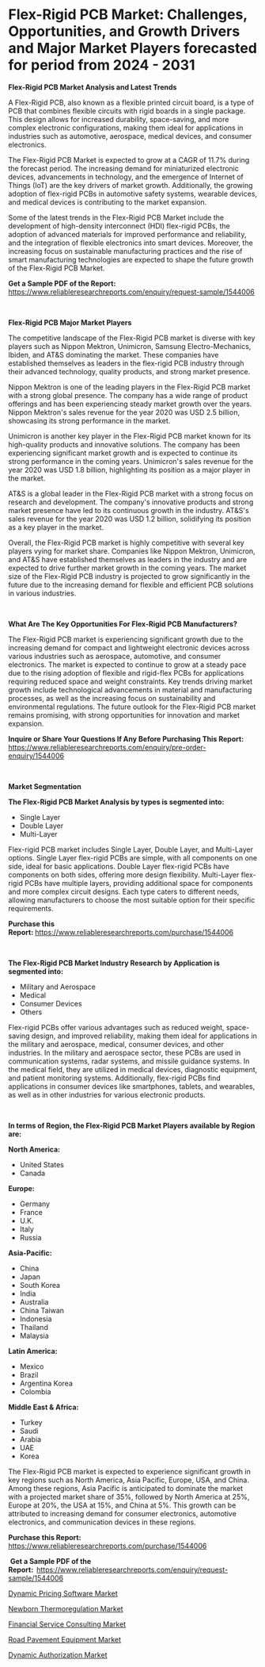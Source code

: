 <p><h1>Flex-Rigid PCB Market: Challenges, Opportunities, and Growth Drivers and Major Market Players forecasted for period from 2024 - 2031</h1></p><p><strong>Flex-Rigid PCB Market Analysis and Latest Trends</strong></p>
<p><p>A Flex-Rigid PCB, also known as a flexible printed circuit board, is a type of PCB that combines flexible circuits with rigid boards in a single package. This design allows for increased durability, space-saving, and more complex electronic configurations, making them ideal for applications in industries such as automotive, aerospace, medical devices, and consumer electronics.</p><p>The Flex-Rigid PCB Market is expected to grow at a CAGR of 11.7% during the forecast period. The increasing demand for miniaturized electronic devices, advancements in technology, and the emergence of Internet of Things (IoT) are the key drivers of market growth. Additionally, the growing adoption of flex-rigid PCBs in automotive safety systems, wearable devices, and medical devices is contributing to the market expansion.</p><p>Some of the latest trends in the Flex-Rigid PCB Market include the development of high-density interconnect (HDI) flex-rigid PCBs, the adoption of advanced materials for improved performance and reliability, and the integration of flexible electronics into smart devices. Moreover, the increasing focus on sustainable manufacturing practices and the rise of smart manufacturing technologies are expected to shape the future growth of the Flex-Rigid PCB Market.</p></p>
<p><strong>Get a Sample PDF of the Report:&nbsp;</strong> <a href="https://www.reliableresearchreports.com/enquiry/request-sample/1544006">https://www.reliableresearchreports.com/enquiry/request-sample/1544006</a></p>
<p>&nbsp;</p>
<p><strong>Flex-Rigid PCB Major Market Players</strong></p>
<p><p>The competitive landscape of the Flex-Rigid PCB market is diverse with key players such as Nippon Mektron, Unimicron, Samsung Electro-Mechanics, Ibiden, and AT&S dominating the market. These companies have established themselves as leaders in the flex-rigid PCB industry through their advanced technology, quality products, and strong market presence.</p><p>Nippon Mektron is one of the leading players in the Flex-Rigid PCB market with a strong global presence. The company has a wide range of product offerings and has been experiencing steady market growth over the years. Nippon Mektron's sales revenue for the year 2020 was USD 2.5 billion, showcasing its strong performance in the market.</p><p>Unimicron is another key player in the Flex-Rigid PCB market known for its high-quality products and innovative solutions. The company has been experiencing significant market growth and is expected to continue its strong performance in the coming years. Unimicron's sales revenue for the year 2020 was USD 1.8 billion, highlighting its position as a major player in the market.</p><p>AT&S is a global leader in the Flex-Rigid PCB market with a strong focus on research and development. The company's innovative products and strong market presence have led to its continuous growth in the industry. AT&S's sales revenue for the year 2020 was USD 1.2 billion, solidifying its position as a key player in the market.</p><p>Overall, the Flex-Rigid PCB market is highly competitive with several key players vying for market share. Companies like Nippon Mektron, Unimicron, and AT&S have established themselves as leaders in the industry and are expected to drive further market growth in the coming years. The market size of the Flex-Rigid PCB industry is projected to grow significantly in the future due to the increasing demand for flexible and efficient PCB solutions in various industries.</p></p>
<p>&nbsp;</p>
<p><strong>What Are The Key Opportunities For Flex-Rigid PCB Manufacturers?</strong></p>
<p><p>The Flex-Rigid PCB market is experiencing significant growth due to the increasing demand for compact and lightweight electronic devices across various industries such as aerospace, automotive, and consumer electronics. The market is expected to continue to grow at a steady pace due to the rising adoption of flexible and rigid-flex PCBs for applications requiring reduced space and weight constraints. Key trends driving market growth include technological advancements in material and manufacturing processes, as well as the increasing focus on sustainability and environmental regulations. The future outlook for the Flex-Rigid PCB market remains promising, with strong opportunities for innovation and market expansion.</p></p>
<p><strong>Inquire or Share Your Questions If Any Before Purchasing This Report:</strong> <a href="https://www.reliableresearchreports.com/enquiry/pre-order-enquiry/1544006">https://www.reliableresearchreports.com/enquiry/pre-order-enquiry/1544006</a></p>
<p>&nbsp;</p>
<p><strong>Market Segmentation</strong></p>
<p><strong>The Flex-Rigid PCB Market Analysis by types is segmented into:</strong></p>
<p><ul><li>Single Layer</li><li>Double Layer</li><li>Multi-Layer</li></ul></p>
<p><p>Flex-rigid PCB market includes Single Layer, Double Layer, and Multi-Layer options. Single Layer flex-rigid PCBs are simple, with all components on one side, ideal for basic applications. Double Layer flex-rigid PCBs have components on both sides, offering more design flexibility. Multi-Layer flex-rigid PCBs have multiple layers, providing additional space for components and more complex circuit designs. Each type caters to different needs, allowing manufacturers to choose the most suitable option for their specific requirements.</p></p>
<p><strong>Purchase this Report:&nbsp;</strong><a href="https://www.reliableresearchreports.com/purchase/1544006">https://www.reliableresearchreports.com/purchase/1544006</a></p>
<p>&nbsp;</p>
<p><strong>The Flex-Rigid PCB Market Industry Research by Application is segmented into:</strong></p>
<p><ul><li>Military and Aerospace</li><li>Medical</li><li>Consumer Devices</li><li>Others</li></ul></p>
<p><p>Flex-rigid PCBs offer various advantages such as reduced weight, space-saving design, and improved reliability, making them ideal for applications in the military and aerospace, medical, consumer devices, and other industries. In the military and aerospace sector, these PCBs are used in communication systems, radar systems, and missile guidance systems. In the medical field, they are utilized in medical devices, diagnostic equipment, and patient monitoring systems. Additionally, flex-rigid PCBs find applications in consumer devices like smartphones, tablets, and wearables, as well as in other industries for various electronic products.</p></p>
<p>&nbsp;</p>
<p><strong>In terms of Region, the Flex-Rigid PCB Market Players available by Region are:</strong></p>
<p>
    <p> <strong> North America: </strong>
        <ul>
            <li>United States</li>
            <li>Canada</li>
        </ul>
        </p> 
    <p> <strong> Europe: </strong>
        <ul>
            <li>Germany</li>
            <li>France</li>
            <li>U.K.</li>
            <li>Italy</li>
            <li>Russia</li>
        </ul>
        </p> 
    <p> <strong> Asia-Pacific: </strong>
        <ul>
            <li>China</li>
            <li>Japan</li>
            <li>South Korea</li>
            <li>India</li>
            <li>Australia</li>
            <li>China Taiwan</li>
            <li>Indonesia</li>
            <li>Thailand</li>
            <li>Malaysia</li>
        </ul>
        </p> 
    <p> <strong> Latin America: </strong>
        <ul>
            <li>Mexico</li>
            <li>Brazil</li>
            <li>Argentina Korea</li>
            <li>Colombia</li>
        </ul>
        </p> 
    <p> <strong> Middle East & Africa: </strong>
        <ul>
            <li>Turkey</li>
            <li>Saudi</li>
            <li>Arabia</li>
            <li>UAE</li>
            <li>Korea</li>
        </ul>
    </p>
    </p>
<p><p>The Flex-Rigid PCB market is expected to experience significant growth in key regions such as North America, Asia Pacific, Europe, USA, and China. Among these regions, Asia Pacific is anticipated to dominate the market with a projected market share of 35%, followed by North America at 25%, Europe at 20%, the USA at 15%, and China at 5%. This growth can be attributed to increasing demand for consumer electronics, automotive electronics, and communication devices in these regions.</p></p>
<p><strong>Purchase this Report: </strong><a href="https://www.reliableresearchreports.com/purchase/1544006">https://www.reliableresearchreports.com/purchase/1544006</a></p>
<p>&nbsp;<strong>Get a Sample PDF of the Report:&nbsp;&nbsp;</strong><a href="https://www.reliableresearchreports.com/enquiry/request-sample/1544006">https://www.reliableresearchreports.com/enquiry/request-sample/1544006</a></p>
<p><strong></strong></p>
<p><p><a href="https://medium.com/@carolynblack669/dynamic-pricing-software-market-trends-and-market-analysis-forecasted-for-period-2024-2031-f045e8f5486a">Dynamic Pricing Software Market</a></p><p><a href="https://medium.com/@carolynblack669/newborn-thermoregulation-market-report-reveals-the-latest-trends-and-growth-opportunities-of-this-af220a451c42">Newborn Thermoregulation Market</a></p><p><a href="https://medium.com/@carolynblack669/financial-service-consulting-market-trends-forecast-and-competitive-analysis-to-2031-5a736d4ec3fd">Financial Service Consulting Market</a></p><p><a href="https://medium.com/@carolynblack669/road-pavement-equipment-market-furnishes-information-on-market-share-market-trends-and-market-c41760e3b549">Road Pavement Equipment Market</a></p><p><a href="https://medium.com/@carolynblack669/dynamic-authorization-market-insights-into-market-cagr-market-trends-and-growth-strategies-a40334cace3a">Dynamic Authorization Market</a></p></p>